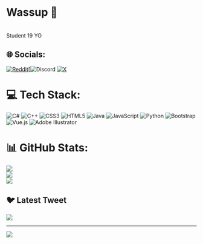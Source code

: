 # Wassup 👋
<br>Student 19 YO


## 🌐 Socials:
[![Reddit](https://img.shields.io/badge/Reddit-%23FF4500.svg?logo=Reddit&logoColor=white)](https://reddit.com/user/ZetMGC)[![Discord](https://img.shields.io/badge/Discord-%237289DA.svg?logo=discord&logoColor=white) [![X](https://img.shields.io/badge/X-black.svg?logo=X&logoColor=white)](https://x.com/zetmgc)

# 💻 Tech Stack:
![C#](https://img.shields.io/badge/c%23-%23239120.svg?style=for-the-badge&logo=csharp&logoColor=white) ![C++](https://img.shields.io/badge/c++-%2300599C.svg?style=for-the-badge&logo=c%2B%2B&logoColor=white) ![CSS3](https://img.shields.io/badge/css3-%231572B6.svg?style=for-the-badge&logo=css3&logoColor=white) ![HTML5](https://img.shields.io/badge/html5-%23E34F26.svg?style=for-the-badge&logo=html5&logoColor=white) ![Java](https://img.shields.io/badge/java-%23ED8B00.svg?style=for-the-badge&logo=openjdk&logoColor=white) ![JavaScript](https://img.shields.io/badge/javascript-%23323330.svg?style=for-the-badge&logo=javascript&logoColor=%23F7DF1E) ![Python](https://img.shields.io/badge/python-3670A0?style=for-the-badge&logo=python&logoColor=ffdd54) ![Bootstrap](https://img.shields.io/badge/bootstrap-%238511FA.svg?style=for-the-badge&logo=bootstrap&logoColor=white) ![Vue.js](https://img.shields.io/badge/vue.js-%2335495e.svg?style=for-the-badge&logo=vuedotjs&logoColor=%234FC08D) ![Adobe Illustrator](https://img.shields.io/badge/adobe%20illustrator-%23FF9A00.svg?style=for-the-badge&logo=adobe%20illustrator&logoColor=white)
# 📊 GitHub Stats:
![](https://github-readme-stats.vercel.app/api?username=ZetMGC&theme=dark&hide_border=false&include_all_commits=true&count_private=true)<br/>
![](https://github-readme-streak-stats.herokuapp.com/?user=ZetMGC&theme=dark&hide_border=false)<br/>
![](https://github-readme-stats.vercel.app/api/top-langs/?username=ZetMGC&theme=dark&hide_border=false&include_all_commits=true&count_private=true&layout=compact)

## 🐦 Latest Tweet
[![](https://gtce.itsvg.in/api?username=ZetMGC)](https://github.com/VishwaGauravIn/github-twitter-card-embed)

---
[![](https://visitcount.itsvg.in/api?id=ZetMGC&icon=0&color=0)](https://visitcount.itsvg.in)

<!-- Proudly created with GPRM ( https://gprm.itsvg.in ) -->
